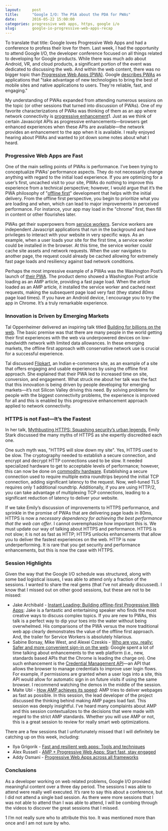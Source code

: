 ```yaml
---
layout:     post
title:      "Google I/O: The PSA about the PDA for PWAs"
date:       2016-05-22 15:00:00
categories: progressive web apps, https, google i/o
slug:       google-io-progressive-web-apps-recap
---
```


To translate that title: Google loves Progressive Web Apps and had a conference to profess their love for them. Last week, I had the opportunity to attend Google I/O, the developer conference focused on all things related to developing for Google products. While there was much ado about Android, VR, and cloud products, a significant portion of the event was dedicated to discussing the web. And within the web content, there was no bigger topic than [Progressive Web Apps (PWA)](https://addyosmani.com/blog/getting-started-with-progressive-web-apps/). Google [describes PWAs](https://developers.google.com/web/progressive-web-apps/) as applications that "take advantage of new technologies to bring the best of mobile sites and native applications to users. They're reliable, fast, and engaging."

My understanding of PWAs expanded from attending numerous sessions on the topic (or other sessions that turned into discussion of PWAs). One of my favorite characterizations of PWAs was thinking of them as an app where network connectivity is [progressive enhancement](http://alistapart.com/article/understandingprogressiveenhancement)<span class="footnote-article-number">1</span>. Just as we think of certain Javascript APIs as progressive enhancements—browsers get enhanced experiences when these APIs are available—the network provides an enhancement to the app when it is available. I really enjoyed hearing about PWAs and wanted to jot down some notes about what I heard.

### Progressive Web Apps are Fast

One of the main selling points of PWAs is performance. I’ve been trying to conceptualize PWAs’ performance aspects. They do not necessarily change anything with regard to the initial load experience. If you are optimizing for a user’s first, uncached visit to your site, PWAs do nothing to improve this experience from a technical perspective; however, I would argue that it’s the PWA philosophy of "[offline first](https://developer.chrome.com/apps/offline_apps)" development that helps with the initial delivery. From the offline first perspective, you begin to prioritize what you are loading and when, which can lead to major improvements in perceived performance. For instance, your app may load in the "chrome" first, then fill in content or other flourishes later.

PWAs get their superpowers from [service workers](http://www.html5rocks.com/en/tutorials/service-worker/introduction/). Service workers are independent Javascript applications that run in the background and have privileges to interact with your website in very specific ways. As an example, when a user loads your site for the first time, a service worker could be installed in the browser. At this time, the service worker could cache site assets and network requests. When the user navigates to another page, the request could already be cached allowing for extremely fast page loads and resiliency against bad network conditions.

Perhaps the most impressive example of a PWAs was the Washington Post’s launch of [their PWA](https://www.washingtonpost.com/pwa/). The product demo showed a Washington Post article loading as an AMP article, providing a fast page load. When the article loaded as an AMP article, it installed the service worker and cached next requests, making the subsequent page load very fast (they stated *80ms* page load times). If you have an Android device, I encourage you to try the app in Chrome. It’s a truly remarkable experience.

### Innovation is Driven by Emerging Markets

Tal Oppenheimer delivered an inspiring talk titled [Building for billions on the web](https://www.youtube.com/watch?v=E6hGubMkNfM). The basic premise was that there are many people in the world getting their first experiences with the web via underpowered devices on low-bandwidth network with limited data allowances. In these emerging markets, the offline first approach with conservative network use is crucial for a successful experience.

Tal discussed [Flipkart](http://www.flipkart.com/), an Indian e-commerce site, as an example of a site that offers engaging and usable experiences by using the offline first approach. She explained that their PWA led to increased time on site, conversion, and engagement. What struck me about her talk was the fact that this innovation is being driven by people developing for emerging markets—it’s not Silicon Valley driving this need. By solving problems for people with the biggest connectivity problems, the experience is improved for all and this is enabled by this progressive enhancement approach applied to network connectivity.

### HTTPS is not Fast—It’s the Fastest

In her talk, [Mythbusting HTTPS: Squashing security’s urban legends](https://www.youtube.com/watch?v=YMfW1bfyGSY), Emily Stark discussed the many myths of HTTPS as she expertly discredited each one.

One such myth was, "HTTPS will slow down my site". Yes, HTTPS used to be slow. The cryptography needed to establish a secure connection, and encrypt and decrypt HTTP connections used to be slow. It needed specialized hardware to get to acceptable levels of performance; however, this can now be done on [commodity hardware](https://lists.w3.org/Archives/Public/ietf-http-wg/2012JulSep/0251.html). Establishing a secure connection used to require multiple extra roundtrips beyond the initial TCP connection, adding significant latency to the request. Now, well-tuned TLS requires only 1 additional roundtrip. Additionally, if you are using HTTP/2, you can take advantage of multiplexing TCP connections, leading to a significant reduction of latency to deliver your website.

If we take Emily’s discussion of improvements to HTTPS performance, and sprinkle in the promise of PWAs that are delivering page loads in 80ms, HTTPS is now a *necessary dependency for achieving the best performance that the web can offer*. I cannot overemphasize how important this is. We must update our way of talking about HTTPS and performance. HTTPS is not slow; it is not as fast as HTTP; HTTPS unlocks enhancements that allow you to deliver the fastest experiences on the web. HTTP is now underperforming. It is rare that you get security and performance enhancements, but this is now the case with HTTPS.

### Session Highlights

Given the way that the Google I/O schedule was structured, along with some bad logistical issues, I was able to attend only a fraction of the sessions. I wanted to share the real gems (that I’ve not already discussed). I know that I missed out on other good sessions, but these are not to be missed:

* Jake Archibald - [Instant Loading: Building offline-first Progressive Web Apps](https://www.youtube.com/watch?v=cmGr0RszHc8): Jake is a fantastic and entertaining speaker who finds the most creative ways to discuss complex topics. If you are new to PWAs, this talk is a perfect way to dip your toes into the water without being overwhelmed. His comparisons of the PWA versus the more traditional web app clearly demonstrates the value of the offline first approach. And, the trailer for Service Workers is absolutely hilarious.
* Sabine Borsay, Mike West, and Alexei Czeskis - [Who are you, really: Safer and more convenient sign-in on the web](https://www.youtube.com/watch?v=MnvUlGFb3GQ): Google spent a lot of time talking about enhancements to the web platform (i.e., new, standards based APIs that the Chrome is leading the charge on). One such enhancement is the [Credential Management API](https://w3c.github.io/webappsec-credential-management/)—an API that allows the browser to manage credentials to improve user login flows. For example, if permissions are granted when a user logs into a site, this API would allow for automatic sign in on future visits if using the same browser. I recommend watching the demos in the middle of the session.
* Malte Ubl - [How AMP achieves its speed](https://events.google.com/io2016/schedule?sid=fc621cfd-0bef-e511-a517-00155d5066d7#day3/fc621cfd-0bef-e511-a517-00155d5066d7): AMP tries to deliver webpages as fast as possible. In this session, the lead developer of the project discussed the thinking behind making AMP pages load fast. This session was deeply insightful. I’ve heard many complaints about AMP and this session contextualizes to the decisions that were made with regard to the strict AMP standards. Whether you will use AMP or not, this is a great session to review for really smart web optimizations.

There are a few sessions that I unfortunately missed that I will definitely be catching up on this week, including:

* Ilya Grigorik - [Fast and resilient web apps: Tools and techniques](https://www.youtube.com/watch?v=aqvz5Oqs238)
* Alex Russell - [AMP + Progressive Web Apps: Start fast, stay engaged](https://events.google.com/io2016/schedule?sid=ed621cfd-0bef-e511-a517-00155d5066d7#day3/ed621cfd-0bef-e511-a517-00155d5066d7)
* Addy Osmani - [Progressive Web Apps across all frameworks](https://events.google.com/io2016/schedule?sid=f7621cfd-0bef-e511-a517-00155d5066d7#day3/f7621cfd-0bef-e511-a517-00155d5066d7)

### Conclusions

As a developer working on web related problems, Google I/O provided meaningful content over a three day period. The sessions I was able to attend were really well executed. It’s rare to say this about a conference, but I did not attend a single bad session. As there were more sessions that I was not able to attend than I was able to attend, I will be combing through the videos to discover the great sessions that I missed.

<p class="footnote"><span class="footnote-footer-number">1</span> I’m not really sure who to attribute this too. It was mentioned more than once and I am not sure by who.</p>
